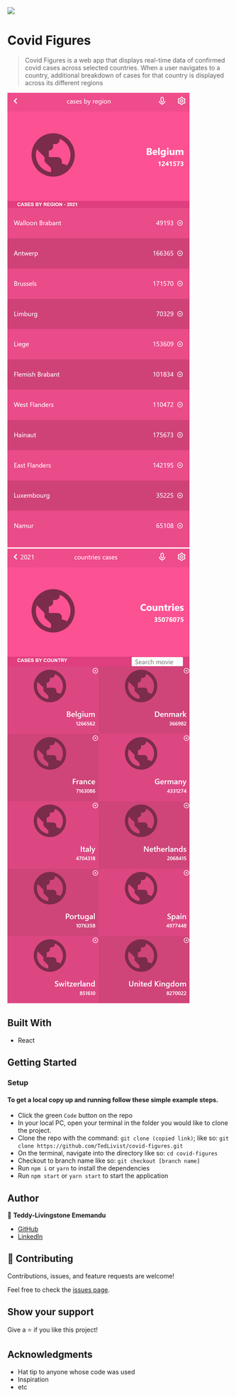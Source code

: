 ![](https://img.shields.io/badge/Microverse-blueviolet)

# Covid Figures

> Covid Figures is a web app that displays real-time data of confirmed covid cases across selected countries. When a user navigates to a country, additional breakdown of cases for that country is displayed across its different regions

![screenshot-1](./src/images/scrnsht-1.png)
![screenshot-2](./src/images/scrnsht-2.png)

## Built With

- React

## Getting Started

### Setup

#### To get a local copy up and running follow these simple example steps.

- Click the green `Code` button on the repo
- In your local PC, open your terminal in the folder you would like to clone the project.
- Clone the repo with the command: `git clone (copied link)`; like so: `git clone https://github.com/TedLivist/covid-figures.git`
- On the terminal, navigate into the directory like so: `cd covid-figures`
- Checkout to branch name like so: `git checkout [branch name]`
- Run `npm i` or `yarn` to install the dependencies
- Run `npm start` or `yarn start` to start the application

## Author

👤 **Teddy-Livingstone Ememandu**

- [GitHub](https://github.com/TedLivist)
- [LinkedIn](https://linkedin.com/in/tememandu)

## 🤝 Contributing

Contributions, issues, and feature requests are welcome!

Feel free to check the [issues page](../../issues/).

## Show your support

Give a ⭐️ if you like this project!

## Acknowledgments

- Hat tip to anyone whose code was used
- Inspiration
- etc